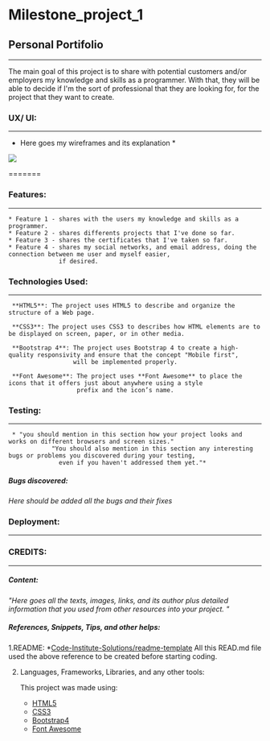 # Milestone_project_1 
## Personal Portifolio
---

  The main goal of this project is to share with potential customers and/or employers my knowledge and skills as a programmer.
With that, they will be able to decide if I'm the sort of professional that they are looking for, for the project that they want to create.


### UX/ UI:
---
  * Here goes my wireframes and its explanation *
 
![](https://github.com/RodrigoPalazon/milestone_project_1/blob/main/assets/images/mobile_wireframe.png)
 <!-- <img src="https://github.com/RodrigoPalazon/Milestone_project_1111/blob/678ba74cefc9eb2021b36d5e8dae7925dc1412df/assets/images/mobile_wireframe.png"> -->
=======
 
 ### Features:
 ---
    * Feature 1 - shares with the users my knowledge and skills as a programmer.
    * Feature 2 - shares differents projects that I've done so far.
    * Feature 3 - shares the certificates that I've taken so far.
    * Feature 4 - shares my social networks, and email address, doing the connection between me user and myself easier, 
                  if desired.
 
 
 ### Technologies Used:
 ---
     **HTML5**: The project uses HTML5 to describe and organize the structure of a Web page.
    
     **CSS3**: The project uses CSS3 to describes how HTML elements are to be displayed on screen, paper, or in other media.
         
     **Bootstrap 4**: The project uses Bootstrap 4 to create a high-quality responsivity and ensure that the concept "Mobile first",
                      will be implemented properly.
    
     **Font Awesome**: The project uses **Font Awesome** to place the icons that it offers just about anywhere using a style 
                       prefix and the icon’s name.

### Testing:
---
     * "you should mention in this section how your project looks and works on different browsers and screen sizes." 
                "You should also mention in this section any interesting bugs or problems you discovered during your testing, 
                  even if you haven't addressed them yet."*

##### Bugs discovered:

  *Here should be added all the bugs and their fixes*


### Deployment:
---



 <!-- ---------------------------------------------------------------------------------- -->
 
### CREDITS: 
---
##### Content:
  *"Here goes all the texts, images, links, and its author plus detailed information that you used from other resources into your project. "*


##### References, Snippets, Tips, and other helps:

    
   1.README: 
      *[Code-Institute-Solutions/readme-template](https://github.com/Code-Institute-Solutions/readme-template)
      All this READ.md file used the above reference to be created before starting coding.
              
   
   2. Languages, Frameworks, Libraries, and any other tools:
      
      This project was made using:
      
      * [HTML5](https://www.w3schools.com/html/default.asp)
      * [CSS3](https://www.w3schools.com/css/default.asp)
      * [Bootstrap4](https://www.w3schools.com/bootstrap4/default.asp)
      * [Font Awesome](https://fontawesome.com/icons?d=gallery&p=2)
            
            
